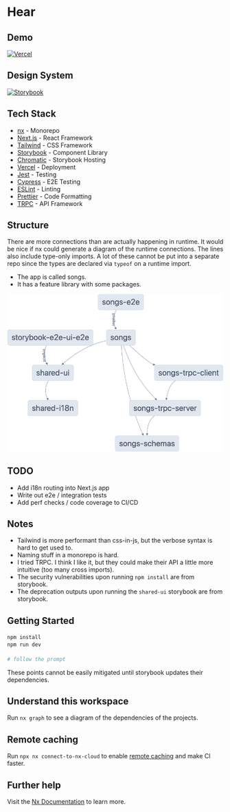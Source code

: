 # Hear

## Demo

[![Vercel](https://img.shields.io/badge/vercel-%23000000.svg?style=for-the-badge&logo=vercel&logoColor=white)](https://hear-dankreiger.vercel.app)

## Design System

[![Storybook](https://img.shields.io/badge/-Storybook-FF4785?style=for-the-badge&logo=storybook&logoColor=white)](https://www.chromatic.com/library?appId=639700cc5f8c73291feef9e9)

## Tech Stack

- [nx](https://nx.dev) - Monorepo
- [Next.js](https://nextjs.org) - React Framework
- [Tailwind](https://tailwindcss.com) - CSS Framework
- [Storybook](https://storybook.js.org) - Component Library
- [Chromatic](https://www.chromatic.com) - Storybook Hosting
- [Vercel](https://vercel.com) - Deployment
- [Jest](https://jestjs.io) - Testing
- [Cypress](https://www.cypress.io) - E2E Testing
- [ESLint](https://eslint.org) - Linting
- [Prettier](https://prettier.io) - Code Formatting
- [TRPC](https://trpc.io) - API Framework

## Structure

There are more connections than are actually happening in runtime. It would be nice if nx could generate a diagram of the runtime connections.
The lines also include type-only imports. A lot of these cannot be put into a separate repo since the types are declared via `typeof` on a runtime import.

- The app is called songs.
- It has a feature library with some packages.

[![graph](./graphs/graph_ungrouped.png)](./graphs/graph_ungrouped.png)

## TODO

- Add i18n routing into Next.js app
- Write out e2e / integration tests
- Add perf checks / code coverage to CI/CD

## Notes

- Tailwind is more performant than css-in-js, but the verbose syntax is hard to get used to.
- Naming stuff in a monorepo is hard.
- I tried TRPC. I think I like it, but they could make their API a little more intuitive (too many cross imports).
- The security vulnerabilities upon running `npm install` are from storybook.
- The deprecation outputs upon running the `shared-ui` storybook are from storybook.

## Getting Started

```sh
npm install
npm run dev

# follow the prompt
```

These points cannot be easily mitigated until storybook updates their dependencies.

## Understand this workspace

Run `nx graph` to see a diagram of the dependencies of the projects.

## Remote caching

Run `npx nx connect-to-nx-cloud` to enable [remote caching](https://nx.app) and make CI faster.

## Further help

Visit the [Nx Documentation](https://nx.dev) to learn more.
